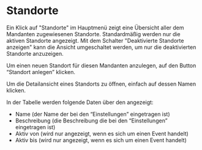 # Standorte

<ImageCaption
    src="/standorte/grafik.png"
    alt="Standorte Tabelle"
    caption="Standorte Tabelle"
/>

Ein Klick auf "Standorte" im Hauptmenü zeigt eine Übersicht aller dem Mandanten zugewiesenen Standorte. Standardmäßig werden nur die aktiven Standorte angezeigt. Mit dem Schalter "Deaktivierte Standorte anzeigen" kann die Ansicht umgeschaltet werden, um nur die deaktivierten Standorte anzuzeigen. 

Um einen neuen Standort für diesen Mandanten anzulegen, auf den Button “Standort anlegen” klicken.

Um die Detailansicht eines Standorts zu öffnen, einfach auf dessen Namen klicken.

In der Tabelle werden folgende Daten über den angezeigt:

- Name (der Name der bei den “Einstellungen” eingetragen ist)
- Beschreibung (die Beschreibung die bei den “Einstellungen” eingetragen ist)
- Aktiv von (wird nur angezeigt, wenn es sich um einen Event handelt)
- Aktiv bis (wird nur angezeigt, wenn es sich um einen Event handelt)